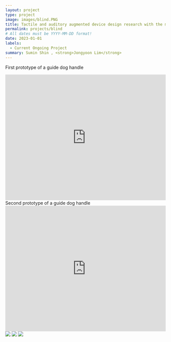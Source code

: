 ```yaml
---
layout: project
type: project
image: images/blind.PNG
title: Tactile and auditory augmented device design research with the motif of a guide dog for the visually impaired 
permalink: projects/blind
# All dates must be YYYY-MM-DD format!
date: 2023-01-01
labels:
  - Current Ongoing Project
summary: Sumin Shin , <strong>Jongyoon Lim</strong>
---
```

First prototype of a guide dog handle
<iframe width="100%" height="394" src="https://www.youtube.com/embed/bezykiAVywY" title="YouTube video player" frameborder="0" allow="accelerometer; autoplay; clipboard-write; encrypted-media; gyroscope; picture-in-picture" allowfullscreen></iframe>
Second prototype of a guide dog handle
<iframe width="100%" height="394" src="https://www.youtube.com/embed/qpx9gIWPTao" title="YouTube video player" frameborder="0" allow="accelerometer; autoplay; clipboard-write; encrypted-media; gyroscope; picture-in-picture" allowfullscreen></iframe>
<img class="ui image" src="https://user-images.githubusercontent.com/55519519/211212154-fb15c247-431c-4f0f-a87b-026d3b949384.png">
<img class="ui image" src="https://user-images.githubusercontent.com/55519519/211212129-3a200baf-5995-4724-a15d-2be57213b9a9.png">
<img class="ui image" src="user-images.githubusercontent.com/55519519/211212137-8edb7ace-e5cc-4b1f-b24b-79c4d366dc1f.png">
